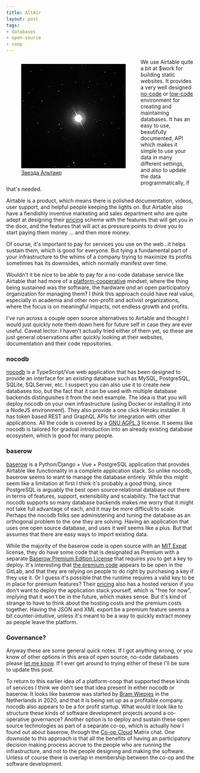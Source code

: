 ```yaml
---
title: AltAir
layout: post
tags:
- databases
- open-source
- coop
---
```



<figure style="width: 300px; margin-right: 20px; float: left;"><a href="https://commons.wikimedia.org/wiki/File:Altair.jpg"><img style="width: 280px;" src="/images/altair.jpg"></a><figcaption><a href="https://commons.wikimedia.org/wiki/File:Altair.jpg">Звезда Альтаир</a></figcaption></figure>

We use Airtable quite a bit at \$work for building static websites. It provides
a very well designed [no-code] or [low-code] environment for creating and
maintaining databases. It has an easy to use, beautifully documented, API which
makes it simple to use your data in many different settings, and also
to update the data programmatically, if that's needed.

Airtable is a product, which means there is polished documentation, videos,
user support, and helpful people keeping the lights on. But Airtable also have
a fiendishly inventive marketing and sales department who are quite adept at
designing their [pricing] scheme with the features that will get you in the
door, and the features that will act as pressure points to drive you to start
paying them money ... and then more money.

Of course, it's important to pay for services you use on the web...it helps
sustain them, which is good for everyone. But tying a fundamental
part of your infrastructure to the whims of a company trying to maximize its
profits sometimes has its downsides, which normally manifest over time.

Wouldn't it be nice to be able to pay for a no-code database service like
Airtable that had more of a [platform-cooperative] mindset, where the thing
being sustained was the software, the hardware *and* an open participatory
organization for managing them? I think this approach could have real value,
especially in academia and other non-profit and activist organizations, where
the focus is on meaningful impacts, not endless growth and profits.

I've run across a couple open source alternatives to Airtable and thought
I would just quickly note them down here for future self in case they are ever
useful. Caveat lector: I haven't actually tried either of them yet, so these
are just general observations after quickly looking at their websites,
documentation and their code repositories.

### nocodb

[nocodb] is a TypeScript/Vue web application that has been designed to provide
an interface for an *existing* database such as MySQL, PostgreSQL, SQLite,
SQLServer, etc. I suspect you can also use it to create new databases too, but
the fact that it can be used with multiple database backends distinguishes it
from the next example. The idea is that you will deploy nocodb on your own
infrastructure (using Docker or installing it into a NodeJS environment). They
also provide a one click Heroku installer. It has token based REST and GraphQL
APIs for integration with other applications. All the code is covered by a [GNU
AGPL 3] license. It seems like nocodb is tailored for gradual introduction into
an already existing database ecosystem, which is good for many people.

### baserow

[baserow] is a Python/Django + Vue + PostgreSQL application that provides
Airtable like functionality in a complete application stack. So unlike nocodb,
baserow seems to want to manage the database entirely. While this might seem
like a limitation at first I think it's probably a good thing, since PostgreSQL
is arguably the best open source relational database out there in terms of
features, support, extensibility and scalability. The fact that nocodb supports
so many database backends makes me worry that it might not take full advantage
of each, and it may be more difficult to scale. Perhaps the nocodb folks see
administering and tuning the database as an orthogonal problem to the one they
are solving. Having an application that uses one open source database, and uses
it well seems like a plus. But that assumes that there are easy ways to import
existing data.

While the majority of the baserow code is open source with an [MIT Expat]
license, they do have some code that is designated as Premium with a separate
[Baserow Premium Edition License] that requires you to get a key to deploy.
It's interesting that [the premium code] appears to be open in the GitLab, and
that they are relying on people to do right by purchasing a key if they use it.
Or I guess it's possible that the runtime requires a valid key to be in place
for premium features? Their [pricing] also has a hosted version if you don't
want to deploy the application stack yourself, which is "free for now",
implying that it won't be in the future, which makes sense. But it's kind of
strange to have to think about the hosting costs and the premium costs
together. Having the JSON and XML export be a premium feature seems a bit
counter-intuitive, unless it's meant to be a way to quickly extract money as
people leave the platform.

### Governance?

Anyway these are some general quick notes. If I got anything wrong, or you know
of other options in this area of open source, no-code databases please [let me
know]. If I ever get around to trying either of these I'll be sure to update
this post.

To return to this earlier idea of a platform-coop that supported these kinds of
services I think we don't see that idea present in either nocodb or baserow. It
looks like baserow was started by [Bram Wiepjes] in the Netherlands in 2020,
and that it is being set up as a profitable company. nocodb also appears to be
a for profit startup. What would it look like to structure these kinds of
software development projects around a co-operative governance? Another option
is to deploy and sustain these open source technologies as part of a separate
co-op, which is actually how I found out about baserow, through the [Co-op
Cloud] Matrix chat. One downside to this approach is that all the benefits of
having an participatory decision making process accrue to the people who are
running the infrastructure, and not to the people designing and making
the software. Unless of course there is overlap in membership between the co-op
and the software development.

[Bram Wiepjes]: https://www.linkedin.com/in/bram-wiepjes-a197a5129/
[baserow]: https://baserow.io/
[pricing scheme]: https://airtable.com/pricing#featureGrid
[nocodb]: https://www.nocodb.com/
[GNU AGPL 3]: https://en.wikipedia.org/wiki/GNU_Affero_General_Public_License
[GraphQL]: https://docs.nocodb.com/setup-and-usages/apis-access
[MIT Expat]: https://en.wikipedia.org/wiki/MIT_License
[pricing]: https://baserow.io/pricing
[platform-cooperative]: https://en.wikipedia.org/wiki/Platform_cooperative
[Baserow Premium Edition License]: https://gitlab.com/bramw/baserow/-/blob/develop/premium/LICENSE
[the premium code]: https://gitlab.com/bramw/baserow/-/tree/develop/premium/backend/src/baserow_premium
[Airtable]: https://airtable.com
[no-code]: https://en.wikipedia.org/wiki/No-code_development_platform
[low-code]: https://en.wikipedia.org/wiki/Low-code_development_platform
[let me know]: mailto:ehs@pobox.com
[Co-op Cloud]: https://coopcloud.tech/
